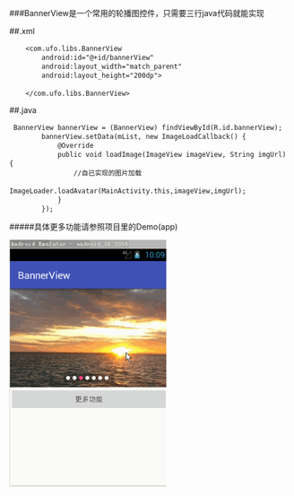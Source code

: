 ###BannerView是一个常用的轮播图控件，只需要三行java代码就能实现


##.xml

        <com.ufo.libs.BannerView
            android:id="@+id/bannerView"
            android:layout_width="match_parent"
            android:layout_height="200dp">

        </com.ufo.libs.BannerView>


##.java


     BannerView bannerView = (BannerView) findViewById(R.id.bannerView);
            bannerView.setData(mList, new ImageLoadCallback() {
                @Override
                public void loadImage(ImageView imageView, String imgUrl) {
                    //自已实现的图片加载
                    ImageLoader.loadAvatar(MainActivity.this,imageView,imgUrl);
                }
            });


#####具体更多功能请参照项目里的Demo(app)

<img src="https://github.com/123ufo/BannerView/blob/master/screenshot/1.gif?raw=true" width="280"/>

